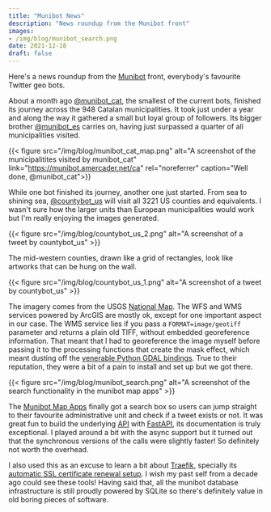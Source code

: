 ```yaml
---
title: "Munibot News"
description: "News roundup from the Munibot front"
images:
- /img/blog/munibot_search.png
date: 2021-12-18
draft: false
---
```


Here's a news roundup from the [Munibot](https://amercader.net/blog/munibot-the-friendly-geo-twitter-bot/) front, everybody's favourite Twitter geo bots.

About a month ago [@munibot_cat](https://twitter.com/munibot_cat), the smallest of the current bots, finished its journey across the 948 Catalan municipalities. It took just under a year and along the way it gathered a small but loyal group of followers. Its bigger brother [@munibot_es](https://twitter.com/munibot_es) carries on, having just surpassed a quarter of all municipalities visited.

{{< figure src="/img/blog/munibot_cat_map.png" alt="A screenshot of the municipalitites visited by munibot_cat" link="https://munibot.amercader.net/ca" rel="noreferrer" caption="Well done, @munibot_cat">}}


While one bot finished its journey, another one just started. From sea to shining sea, [@countybot_us](https://twitter.com/countybot_us) will visit all 3221 US counties and equivalents. I wasn't sure how the larger units than European municipalities would work but I'm really enjoying the images generated.

{{< figure src="/img/blog/countybot_us_2.png" alt="A screenshot of a tweet by countybot_us" >}}

The mid-western counties, drawn like a grid of rectangles, look like artworks that can be hung on the wall.

{{< figure src="/img/blog/countybot_us_1.png" alt="A screenshot of a tweet by countybot_us" >}}

The imagery comes from the USGS [National Map](https://www.usgs.gov/programs/national-geospatial-program/national-map). The WFS and WMS services powered by ArcGIS are mostly ok, except for one important aspect in our case. The WMS service lies if you pass a `FORMAT=image/geotiff` parameter and returns a plain old TIFF, without embedded georeference information. That meant that I had to georeference the image myself before passing it to the processing functions that create the mask effect, which meant dusting off the [venerable Python GDAL bindings](https://github.com/amercader/countybot_us/blob/main/countybot_us/profile.py#L129:L161). True to their reputation, they were a bit of a pain to install and set up but we got there.



{{< figure src="/img/blog/munibot_search.png" alt="A screenshot of the search functionality in the munibot map apps" >}}


The [Munibot Map Apps](/blog/munibot-maps/) finally got a search box so users can jump straight to their favourite administrative unit and check if a tweet exists or not. It was great fun to build the underlying [API](https://github.com/amercader/munibot_backend) with [FastAPI](https://fastapi.tiangolo.com/), its documentation is truly exceptional. I played around a bit with the async support but it turned out that the synchronous versions of the calls were slightly faster! So definitely not worth the overhead.

I also used this as an excuse to learn a bit about [Traefik](https://traefik.io/traefik/), specially its [automatic SSL certificate renewal setup](https://doc.traefik.io/traefik/user-guides/docker-compose/acme-tls/). I wish my past self from a decade ago could see these tools! Having said that, all the munibot database infrastructure is still proudly powered by SQLite so there's definitely value in old boring pieces of software.
